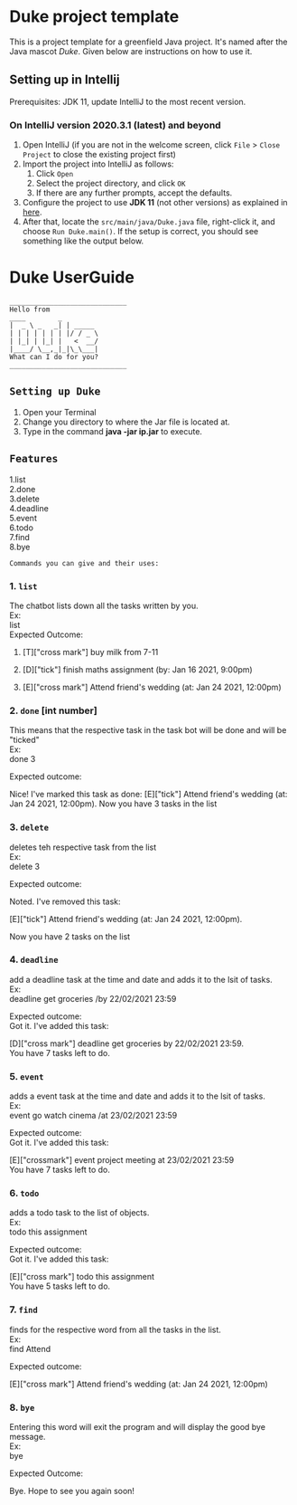# Duke project template

This is a project template for a greenfield Java project. It's named after the Java mascot _Duke_. Given below are instructions on how to use it.

## Setting up in Intellij

Prerequisites: JDK 11, update IntelliJ to the most recent version.

### On IntelliJ version 2020.3.1 (latest) and beyond

1. Open IntelliJ (if you are not in the welcome screen, click `File` > `Close Project` to close the existing project first)
1. Import the project into IntelliJ as follows:
    1. Click `Open`
    1. Select the project directory, and click `OK`
    1. If there are any further prompts, accept the defaults.
1. Configure the project to use **JDK 11** (not other versions) as explained in [here](https://www.jetbrains.com/help/idea/sdk.html#set-up-jdk).
1. After that, locate the `src/main/java/Duke.java` file, right-click it, and choose `Run Duke.main()`. If the setup is correct, you should see something like the output below.

# **Duke UserGuide**

   ```
_____________________________
Hello from
____        _
|  _ \ _   _| | _____
| | | | | | | |/ / _ \
| |_| | |_| |   <  __/
|____/ \__,_|_|\_\___|
What can I do for you?
_____________________________
   ```
## `Setting up Duke`  <br />

1. Open your Terminal <br />
2. Change you directory to where the Jar file is located at. <br />
3. Type in the command **java -jar ip.jar** to execute. <br />

## `Features` <br />

1.list <br />
2.done <br />
3.delete <br />
4.deadline <br />
5.event <br />
6.todo <br />
7.find <br />
8.bye <br />

`Commands you can give and their uses:`

### 1. `list` <br />
   The chatbot lists down all the tasks written by you. <br />
   Ex: <br />
   list <br />
Expected Outcome: <br />

1. [T]["cross mark"] buy milk from 7-11 <br />

2. [D]["tick"] finish maths assignment (by: Jan 16 2021, 9:00pm) <br />

3. [E]["cross mark"] Attend friend's wedding  (at: Jan 24 2021, 12:00pm) <br />


### 2. `done` [int number]<br />
   This means that the respective task in the task bot will be done and will be "ticked" <br />
   Ex: <br />
   done 3 <br />
   
Expected outcome: <br />

Nice! I've marked this task as done: [E]["tick"] Attend friend's wedding  (at: Jan 24 2021, 12:00pm). Now you have 3 tasks in the list <br />

 ### 3. `delete`  <br />
   deletes teh respective task from the list <br />
   Ex: <br />
   delete 3 <br />

Expected outcome: <br />

Noted. I've removed this task: <br />

[E]["tick"] Attend friend's wedding  (at: Jan 24 2021, 12:00pm). <br />

Now you have 2 tasks on the list <br />

 ### 4. `deadline` <br />
   add a deadline task at the time and date and adds it to the lsit of tasks. <br />
   Ex: <br />
   deadline get groceries  /by 22/02/2021 23:59 <br />

Expected outcome:<br />
Got it. I've added this task: <br />

[D]["cross mark"] deadline get groceries by 22/02/2021 23:59. <br />
You have 7 tasks left to do. <br />

### 5. `event` <br />
   adds a event task at the time and date and adds it to the lsit of tasks. <br />
   Ex:  <br />
   event go watch cinema  /at 23/02/2021 23:59 <br />

Expected outcome: <br />
Got it. I've added this task: <br />

[E]["crossmark"] event project meeting at 23/02/2021 23:59 <br />
You have 7 tasks left to do. <br />

### 6. `todo` <br />
   adds a todo task to the list of objects.<br />
   Ex: <br />
   todo this assignment <br />

Expected outcome: <br />
Got it. I've added this task: <br />

[E]["cross mark"] todo this assignment <br />
You have 5 tasks left to do. <br />

### 7. `find` <br />
   finds for the respective word from all the tasks in the list.<br />
   Ex: <br />
   find Attend <br />
   
Expected outcome: <br />

[E]["cross mark"] Attend friend's wedding  (at: Jan 24 2021, 12:00pm) <br />

### 8. `bye` <br />
   Entering this word will exit the program and will display the good bye message. <br />
   Ex: <br />
   bye <br />
   
Expected Outcome: <br />
   
Bye. Hope to see you again soon! <br />



